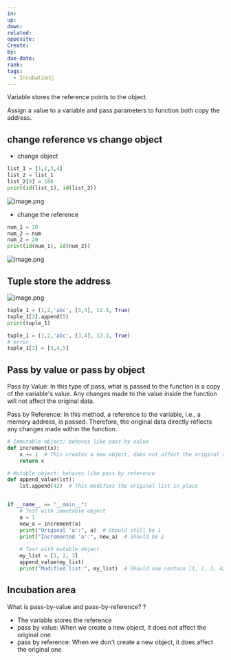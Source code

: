 ```yaml
---
in: 
up: 
down: 
related: 
opposite: 
Create: 
by: 
due-date: 
rank: 
tags:
  - Incubation🌱
---
```

Variable stores the reference points to the object.

Assign a value to a variable and pass parameters to function both copy the address.

## change reference vs change object

- change object
```python
list_1 = [1,2,3,4]
list_2 = list_1 
list_2[0] = 100
print(id(list_1), id(list_2))

```

![image.png](https://obsidianpicture-1320276993.cos.ap-hongkong.myqcloud.com/Obsidian/Picture/202404221029372.png)

- change the reference
```python
num_1 = 10
num_2 = num
num_2 = 20
print(id(num_1), id(num_2))
```
![image.png](https://obsidianpicture-1320276993.cos.ap-hongkong.myqcloud.com/Obsidian/Picture/202404221103057.png)

## Tuple store the address
 ![image.png](https://obsidianpicture-1320276993.cos.ap-hongkong.myqcloud.com/Obsidian/Picture/202404221057813.png)
```python
tuple_1 = (1,2,'abc', [3,4], 12.3, True)
tuple_1[3].append(5)
print(tuple_1)
```


```python
tuple_1 = (1,2,'abc', [3,4], 12.3, True)
# error
tuple_1[3] = [3,4,5]
```

## Pass by value or pass by object

Pass by Value: In this type of pass, what is passed to the function is a copy of the variable's value. Any changes made to the value inside the function will not affect the original data.

Pass by Reference: In this method, a reference to the variable, i.e., a memory address, is passed. Therefore, the original data directly reflects any changes made within the function.

```python
# Immutable object: behaves like pass by value
def increment(x):
    x += 1  # This creates a new object, does not affect the original x
    return x

# Mutable object: behaves like pass by reference
def append_value(lst):
    lst.append(42)  # This modifies the original list in place


if __name__ == "__main__":
    # Test with immutable object
    a = 1
    new_a = increment(a)
    print("Original 'a':", a)  # Should still be 1
    print("Incremented 'a':", new_a)  # Should be 2
    
    # Test with mutable object
    my_list = [1, 2, 3]
    append_value(my_list)
    print("Modified list:", my_list)  # Should now contain [1, 2, 3, 42]

```

## Incubation area

What is pass-by-value and pass-by-reference?
?
- The variable stores the reference
- pass by value: When we create a new object, it does not affect the original one
- pass by reference: When we don't create a new object, it does affect the original one